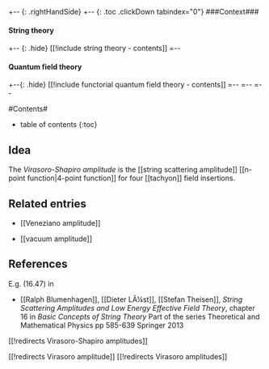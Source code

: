 
+-- {: .rightHandSide}
+-- {: .toc .clickDown tabindex="0"}
###Context###
#### String theory
+-- {: .hide}
[[!include string theory - contents]]
=--
#### Quantum field theory
+--{: .hide}
[[!include functorial quantum field theory - contents]]
=--
=--
=--


#Contents#
* table of contents
{:toc}

## Idea

The _Virasoro-Shapiro amplitude_ is the [[string scattering amplitude]] [[n-point function|4-point function]] for four [[tachyon]] field insertions.

## Related entries

* [[Veneziano amplitude]]

* [[vacuum amplitude]]

## References

E.g. (16.47) in

* [[Ralph Blumenhagen]], [[Dieter LÃ¼st]], [[Stefan Theisen]], _String Scattering Amplitudes and Low Energy Effective Field Theory_, chapter 16 in _Basic Concepts of String Theory_ Part of the series Theoretical and Mathematical Physics pp 585-639 Springer 2013

[[!redirects Virasoro-Shapiro amplitudes]]

[[!redirects Virasoro amplitude]]
[[!redirects Virasoro amplitudes]]
